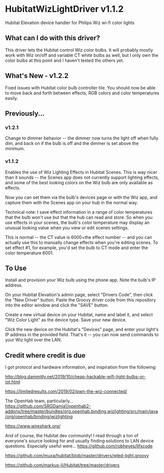 # HubitatWizLightDriver v1.1.2
Hubitat Elevation device handler for Philips Wiz wi-fi color lights

## What can I do with this driver?
This driver lets the Hubitat control Wiz color bulbs.  It will probably
mostly work with Wiz on/off and variable CT white bulbs as well, but I only own
the color bulbs at this point and I haven't tested the others yet.

## What's New - v1.2.2
Fixed issues with Hubitat color bulb controller tile.  You should now be able
to move back and forth between effects, RGB colors and color temperatures easily.

## Previously...
### v1.2.1
Change to dimmer behavior -- the dimmer now turns the light off when fully dim,
and back on if the bulb is off and the dimmer is set above the minimum.

### v1.1.2 
Enables the use of Wiz Lighting Effects in Hubitat Scenes.  This is way nicer
than it sounds -- the Scenes app does not currently support lighting effects, and
some of the best looking colors on the Wiz bulb are only available as effects.

Now you can set them via the bulb's devices page or with the Wiz app, and capture them with 
the Scenes app on your hub in the normal way.  

Technical note:  I save effect information in a range of color temperatures that
the bulb won't use but that the hub can read and store.  So when you use effects in your scenes,
the bulb's color temperature may display an unusual looking value when you view or edit scenes
settings.

This is normal -- the CT value is 6000+the effect number -- and you can actually use this
to manually change effects when you're editing scenes.  To set effect #1, for example, you'd
set the bulb to CT mode and enter the color temperature 6001. 

## To Use
Install and provision your Wiz bulb using the phone app.  Note the bulb's IP address.

On your Hubitat Elevation's admin page, select "Drivers Code", then click the
"New Driver" button.  Paste the Groovy driver code from this repository into 
the editor window and click the "SAVE" button.

Create a new virtual device on your Hubitat, name and label it, and select 
"Wiz Color Light" as the device type.  Save your new device.

Click the new device on the Hubitat's "Devices" page, and enter your light's
IP address in the provided field.  That's it -- you can now send commands to
your Wiz light over the LAN.   

## Credit where credit is due
I got protocol and hardware information, and inspiration from the following:

http://blog.dammitly.net/2019/10/cheap-hackable-wifi-light-bulbs-or-iot.html

https://limitedresults.com/2019/02/pwn-the-wiz-connected/

The OpenHab team, particularly...
https://github.com/SRGDamia1/openhab2-addons/tree/master/bundles/org.openhab.binding.wizlighting/src/main/java/org/openhab/binding/wizlighting

https://www.wireshark.org/

And of course, the Hubitat dev community! I read through a ton of everyone's source looking for and
usually finding solutions to LAN device questions.  Especially useful were...
https://github.com/robheyes/lifxcode

https://github.com/muxa/hubitat/blob/master/drivers/wled-light.groovy

https://github.com/markus-li/Hubitat/tree/master/drivers


